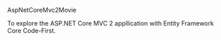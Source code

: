 AspNetCoreMvc2Movie

To explore the ASP.NET Core MVC 2 appllication with Entity Framework Core Code-First.